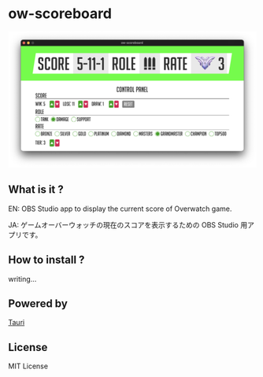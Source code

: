 # ow-scoreboard

![GitHub](src/assets/app.png)

## What is it ?

EN: OBS Studio app to display the current score of Overwatch game.

JA: ゲームオーバーウォッチの現在のスコアを表示するための OBS Studio 用アプリです。

## How to install ?

writing...

## Powered by

[Tauri](https://tauri.app/)

## License

MIT License
